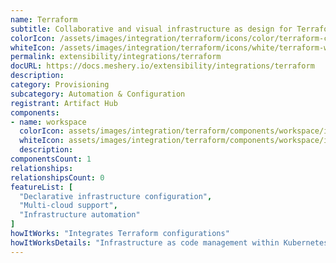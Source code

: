 ```yaml
---
name: Terraform
subtitle: Collaborative and visual infrastructure as design for Terraform
colorIcon: /assets/images/integration/terraform/icons/color/terraform-color.svg
whiteIcon: /assets/images/integration/terraform/icons/white/terraform-white.svg
permalink: extensibility/integrations/terraform
docURL: https://docs.meshery.io/extensibility/integrations/terraform
description: 
category: Provisioning
subcategory: Automation & Configuration
registrant: Artifact Hub
components: 
- name: workspace
  colorIcon: assets/images/integration/terraform/components/workspace/icons/color/workspace-color.svg
  whiteIcon: assets/images/integration/terraform/components/workspace/icons/white/workspace-white.svg
  description: 
componentsCount: 1
relationships: 
relationshipsCount: 0
featureList: [
  "Declarative infrastructure configuration",
  "Multi-cloud support",
  "Infrastructure automation"
]
howItWorks: "Integrates Terraform configurations"
howItWorksDetails: "Infrastructure as code management within Kubernetes"
---
```


